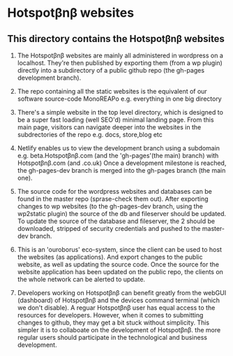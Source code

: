 # Hotspotβnβ websites

## This directory contains the Hotspotβnβ websites

1. The Hotspotβnβ websites are mainly all administered in wordpress on a localhost.
   They're then published by exporting them (from a wp plugin) directly into a subdirectory of a public github repo (the gh-pages development branch).

2. The repo containing all the static websites is the equivalent of our software source-code MonoREAPo e.g. everything in one big directory

3. There's a simple website in the top level directory, which is designed to be a super fast loading (well SEO'd) minimal landing page. 
   From this main page, visitors can navigate deeper into the websites in the subdrectories of the repo e.g. docs, store,blog etc  

4. Netlify enables us to view the development branch using a subdomain e.g. beta.Hotspotβnβ.com (and the 'gh-pages'(the main) branch) with Hotspotβnβ.com (and .co.uk)
   Once a development milestone is reached, the gh-pages-dev branch is merged into the gh-pages branch (the main one). 

5. The source code for the wordpress websites and databases can be found in the master repo (sprase-check them out). 
   After exporting changes to wp websites (to the gh-pages-dev branch, using the wp2static plugin) the source of the db and fileserver should be updated.
   To update the source of the database and fileserver, the 2 should be downloaded, stripped of security credentials and pushed to the master-dev branch. 

6. This is an 'ouroborus' eco-system, since the client can be used to host the websites (as applications). And export changes to the public website, as well as updating the source code.
   Once the source for the website application has been updated on the public repo, the clients on the whole network can be alerted to update. 

7. Developers working on Hotspotβnβ can benefit greatly from the webGUI (dashboard) of Hotspotβnβ and the devices command terminal (which we don't disable).
   A reguar Hotspotβnβ user has equal access to the resources for developers. However, when it comes to submitting changes to github, they may get a bit stuck without simplicity.
   This simpler it is to collaboate on the development of Hotspotβnβ. the more regular users should participate in the technological and business development.   
  

      

